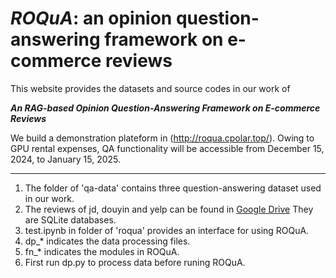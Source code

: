 # ***ROQuA***: an opinion question-answering framework on e-commerce reviews
This website provides the datasets and source codes in our work of 

***An RAG-based Opinion Question-Answering Framework on E-commerce Reviews***

We build a demonstration plateform in (http://roqua.cpolar.top/). Owing to GPU rental expenses, QA functionality will be accessible from December 15, 2024, to January 15, 2025.

<hr>

1. The folder of 'qa-data' contains three question-answering dataset used in our work.
2. The reviews of jd, douyin and yelp can be found in [Google Drive](https://drive.google.com/drive/folders/18zInItjabNENuz6Q71lvND7nExDGj7zu?usp=sharing) They are SQLite databases.
3. test.ipynb in folder of 'roqua' provides an interface for using ROQuA. 
4. dp_* indicates the data processing files.
5. fn_* indicates the modules in ROQuA. 
6. First run dp.py to process data before runing ROQuA.
